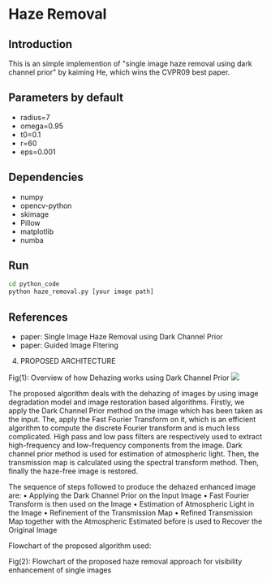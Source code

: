 # Haze Removal

## Introduction

This is an simple implemention of "single image haze removal using dark channel prior" by kaiming He, which wins the CVPR09 best paper.

## Parameters by default
- radius=7
- omega=0.95
- t0=0.1
- r=60
- eps=0.001

## Dependencies

- numpy
- opencv-python
- skimage
- Pillow
- matplotlib
- numba

## Run

```bash
cd python_code
python haze_removal.py [your image path]
```


## References

- paper: Single Image Haze Removal using Dark Channel Prior
- paper: Guided Image Fltering
4.	PROPOSED ARCHITECTURE 
 
 
Fig(1): Overview of how Dehazing works using Dark Channel Prior 
![](images/1.jpeg)
 
The proposed algorithm deals with the dehazing of images by using image degradation model and image restoration based algorithms. Firstly, we apply the Dark Channel Prior method on the image which has been taken as the input. The, apply the Fast Fourier Transform on it, which is an efficient algorithm to compute the discrete Fourier transform and is much less complicated. High pass and low pass filters are respectively used to extract high-frequency and low-frequency components from the image. Dark channel prior method is used for estimation of atmospheric light. Then, the transmission map is calculated using the spectral transform method. Then, finally the haze-free image is restored. 
 
The sequence of steps followed to produce the dehazed enhanced image are: 
•	Applying the Dark Channel Prior on the Input Image 
•	Fast Fourier Transform is then used on the Image 
•	Estimation of Atmospheric Light in the Image 
•	Refinement of the Transmission Map 
•	Refined Transmission Map together with the Atmospheric Estimated before is used to Recover the Original Image 
 

Flowchart of the proposed algorithm used: 
 
 
 
Fig(2): Flowchart of the proposed haze removal approach for visibility enhancement of single images 

